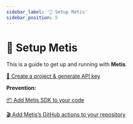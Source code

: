 ```yaml
---
sidebar_label: '🔧 Setup Metis'
sidebar_position: 5
---
```


# 🔧 Setup Metis

This is a guide to get up and running with **Metis**.

[🥽 Create a project & generate API key](Create%20a%20project%20&%20generate%20API%20key.md)

**Prevention:**

[📦 Add Metis SDK to your code](<Add Metis SDK to your code/Add Metis SDK to your code.md>)

[🎬 Add Metis’s GitHub actions to your repository ](<Add Metis’s Git actions to your repository/Add Metis’s Git actions to your repository.md>)
